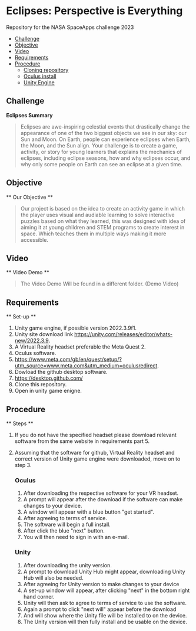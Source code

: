 
# Eclipses: Perspective is Everything
Repository for the NASA SpaceApps challenge 2023

- [Challenge](#challenge)
- [Objective](#objective)
- [Video](#Video)
- [Requirements](#requirements)
- [Procedure](#procedure)
	* [Cloning repository](#repo)
	* [Oculus install](#Oculus)
	* [Unity Engine](#Unity)


## Challenge
**Eclipses Summary**
>Eclipses are awe-inspiring celestial events that drastically change the appearance of one of the two biggest objects we see in our sky: our Sun and Moon.
> On Earth, people can experience eclipses when Earth, the Moon, and the Sun align.
> Your challenge is to create a game, activity, or story for young learners that explains the mechanics of eclipses, including eclipse seasons,
> how and why eclipses occur, and why only some people on Earth can see an eclipse at a given time.


## Objective
** Our Objective **
> Our project is based on the idea to create an activity game in which the player uses visual and audiable
> learning to solve interactive puzzles based on what they learned, this was designed with idea of aiming it
> at young children and STEM programs to create interest in space. Which teaches them in multiple ways making
> it more accessible.

## Video
** Video Demo **
> The Video Demo Will be found in a different folder. (Demo Video)


## Requirements
** Set-up **

1. Unity game engine, if possible version 2022.3.9f1.
2. Unity site download link https://unity.com/releases/editor/whats-new/2022.3.9.
3. A Virtual Reality headset preferable the Meta Quest 2.
4. Oculus software.
5. https://www.meta.com/gb/en/quest/setup/?utm_source=www.meta.com&utm_medium=oculusredirect.
6. Dowload the github desktop software.
7. https://desktop.github.com/
8. Clone this repository.
9. Open in unity game enigne.

## Procedure
** Steps **

1. If you do not have the specified headset please download relevant software
	from the same website in requirements part 5.
2. Assuming that the software for github, Virtual Reality headset and
	correct version of Unity game engine were downloaded, move on to step 3.

	### Oculus
	1. After downloading the respective software for your VR headset.
	2. A prompt will appear after the download if the software can make changes to
		your device.
	3. A window will appear with a blue button "get started".
	4. After agreeing to terms of service.
	5. The software will begin a full install.
	6. After click the blue "next" button.
	7. You will then need to sign in with an e-mail.
	
	### Unity
	1. After downloading the unity version.
	2. A prompt to download Unity Hub might appear,
	downloading Unity Hub will also be needed.
	3. After agreeing for Unity version to make changes to your device
	4. A set-up window will appear, after clicking "next" in the bottom right hand corner.
	5. Unity will then ask to agree to terms of service to use the software.
	6. Again a prompt to click "next will" appear before the download
	7. And will show where the Unity file will be installed to on the device.
	8. The Unity version will then fully install and be usable on the device.
